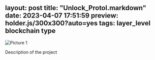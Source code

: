 layout: post
title: "Unlock_Protol.markdown"
date: 2023-04-07 17:51:59
preview: holder.js/300x300?auto=yes
tags: layer_level blockchain type
---

![Picture 1](holder.js/800x600?auto=yes)

Description of the project
